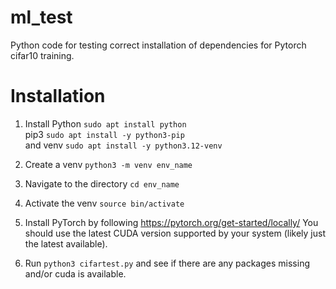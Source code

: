 # ml_test
Python code for testing correct installation of dependencies for Pytorch cifar10 training.

# Installation

1) Install Python `sudo apt install python`  
 pip3 `sudo apt install -y python3-pip`  
 and venv `sudo apt install -y python3.12-venv`

2) Create a venv `python3 -m venv env_name`

3) Navigate to the directory `cd env_name`

4) Activate the venv `source bin/activate`

5) Install PyTorch by following https://pytorch.org/get-started/locally/ You should use the latest CUDA version supported by your system (likely just the latest available).

6) Run `python3 cifartest.py` and see if there are any packages missing and/or cuda is available.